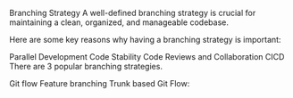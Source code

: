 Branching Strategy
A well-defined branching strategy is crucial for maintaining a clean, organized, and manageable codebase.

Here are some key reasons why having a branching strategy is important:

Parallel Development
Code Stability
Code Reviews and Collaboration
CICD
There are 3 popular branching strategies.

Git flow
Feature branching
Trunk based
Git Flow:

